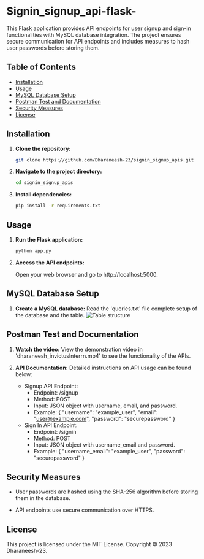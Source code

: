 # Signin_signup_api-flask-

This Flask application provides API endpoints for user signup and sign-in functionalities with MySQL database integration. The project ensures secure communication for API endpoints and includes measures to hash user passwords before storing them.

## Table of Contents

- [Installation](#installation)
- [Usage](#usage)
- [MySQL Database Setup](#mysql-database-setup)
- [Postman Test and Documentation](#postman-test-and-documentation)
- [Security Measures](#security-measures)
- [License](#license)

## Installation

1. **Clone the repository:**

   ```bash
   git clone https://github.com/Dharaneesh-23/signin_signup_apis.git

2. **Navigate to the project directory:**

    ```bash
    cd signin_signup_apis

3. **Install dependencies:**

    ```bash
    pip install -r requirements.txt

## Usage

1. **Run the Flask application:**
   
   ```bash
   python app.py

3. **Access the API endpoints:**

   Open your web browser and go to http://localhost:5000.

## MySQL Database Setup

1. **Create a MySQL database:**
   Read the 'queries.txt' file complete setup of the database and the table.
   ![Table structure](https://github.com/Dharaneesh-23/Signin_signup_api-flask-/blob/main/images/database.png)
   
## Postman Test and Documentation

1. **Watch the video:**
   View the demonstration video in 'dharaneesh_invictusInterrn.mp4' to see the functionality of the APIs.

2. **API Documentation:**
   Detailed instructions on API usage can be found below:
   - Signup API Endpoint:
     * Endpoint: /signup
     * Method: POST
     * Input: JSON object with username, email, and password.
     * Example:
         {
          "username": "example_user",
          "email": "user@example.com",
          "password": "securepassword"
         }
   - Sign In API Endpoint:
     * Endpoint: /signin
     * Method: POST
     * Input: JSON object with username_email and password.
     * Example:
         {
          "username_email": "example_user",
          "password": "securepassword"
         }


## Security Measures

* User passwords are hashed using the SHA-256 algorithm before storing them in the database.

* API endpoints use secure communication over HTTPS.

## License
This project is licensed under the MIT License. Copyright © 2023 Dharaneesh-23.
